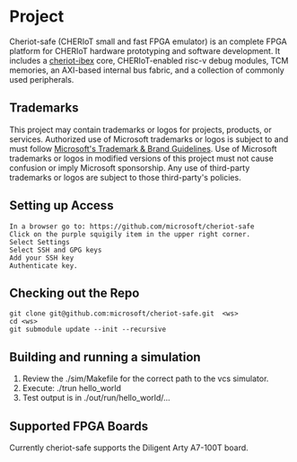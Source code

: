 # Project

Cheriot-safe (CHERIoT small and fast FPGA emulator)  is an complete FPGA platform for CHERIoT hardware prototyping and software development. It includes a [cheriot-ibex](https://github.com/microsoft/cheriot-ibex) core, CHERIoT-enabled risc-v debug modules, TCM memories, an AXI-based internal bus fabric, and a collection of commonly used peripherals. 

## Trademarks

This project may contain trademarks or logos for projects, products, or services. Authorized use of Microsoft 
trademarks or logos is subject to and must follow 
[Microsoft's Trademark & Brand Guidelines](https://www.microsoft.com/en-us/legal/intellectualproperty/trademarks/usage/general).
Use of Microsoft trademarks or logos in modified versions of this project must not cause confusion or imply Microsoft sponsorship.
Any use of third-party trademarks or logos are subject to those third-party's policies.


## Setting up Access
```
In a browser go to: https://github.com/microsoft/cheriot-safe
Click on the purple squigily item in the upper right corner. 
Select Settings
Select SSH and GPG keys
Add your SSH key
Authenticate key.
```
## Checking out the Repo
```
git clone git@github.com:microsoft/cheriot-safe.git  <ws>
cd <ws>
git submodule update --init --recursive
```

## Building and running a simulation
1. Review the ./sim/Makefile for the correct path to the vcs simulator.
2. Execute: ./trun hello_world
3. Test output is in ./out/run/hello_world/...

## Supported FPGA Boards
Currently cheriot-safe supports the Diligent Arty A7-100T board. 

